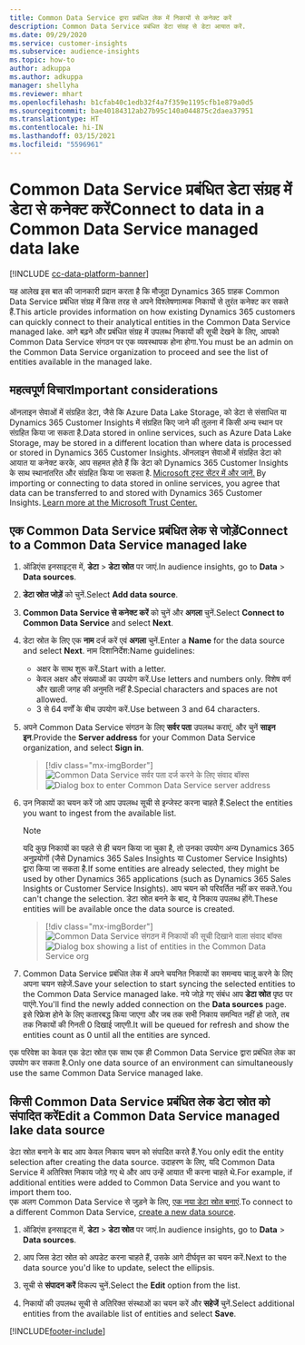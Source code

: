 ```yaml
---
title: Common Data Service द्वारा प्रबंधित लेक में निकायों से कनेक्ट करें
description: Common Data Service प्रबंधित डेटा संग्रह से डेटा आयात करें.
ms.date: 09/29/2020
ms.service: customer-insights
ms.subservice: audience-insights
ms.topic: how-to
author: adkuppa
ms.author: adkuppa
manager: shellyha
ms.reviewer: mhart
ms.openlocfilehash: b1cfab40c1edb32f4a7f359e1195cfb1e879a0d5
ms.sourcegitcommit: bae40184312ab27b95c140a044875c2daea37951
ms.translationtype: HT
ms.contentlocale: hi-IN
ms.lasthandoff: 03/15/2021
ms.locfileid: "5596961"
---
```

# <a name="connect-to-data-in-a-common-data-service-managed-data-lake"></a><span data-ttu-id="d6c25-103">Common Data Service प्रबंधित डेटा संग्रह में डेटा से कनेक्ट करें</span><span class="sxs-lookup"><span data-stu-id="d6c25-103">Connect to data in a Common Data Service managed data lake</span></span>

[!INCLUDE [cc-data-platform-banner](../includes/cc-data-platform-banner.md)]

<span data-ttu-id="d6c25-104">यह आलेख इस बात की जानकारी प्रदान करता है कि मौजूदा Dynamics 365 ग्राहक Common Data Service प्रबंधित संग्रह में किस तरह से अपने विश्लेषणात्मक निकायों से तुरंत कनेक्ट कर सकते हैं.</span><span class="sxs-lookup"><span data-stu-id="d6c25-104">This article provides information on how existing Dynamics 365 customers can quickly connect to their analytical entities in the Common Data Service managed lake.</span></span> <span data-ttu-id="d6c25-105">आगे बढ़ने और प्रबंधित संग्रह में उपलब्ध निकायों की सूची देखने के लिए, आपको Common Data Service संगठन पर एक व्यवस्थापक होना होगा.</span><span class="sxs-lookup"><span data-stu-id="d6c25-105">You must be an admin on the Common Data Service organization to proceed and see the list of entities available in the managed lake.</span></span>

## <a name="important-considerations"></a><span data-ttu-id="d6c25-106">महत्वपूर्ण विचार</span><span class="sxs-lookup"><span data-stu-id="d6c25-106">Important considerations</span></span>

<span data-ttu-id="d6c25-107">ऑनलाइन सेवाओं में संग्रहित डेटा, जैसे कि Azure Data Lake Storage, को डेटा से संसाधित या Dynamics 365 Customer Insights में संग्रहित किए जाने की तुलना में किसी अन्य स्थान पर संग्रहित किया जा सकता है.</span><span class="sxs-lookup"><span data-stu-id="d6c25-107">Data stored in online services, such as Azure Data Lake Storage, may be stored in a different location than where data is processed or stored in Dynamics 365 Customer Insights.</span></span><span data-ttu-id="d6c25-108"> ऑनलाइन सेवाओं में संग्रहित डेटा को आयात या कनेक्ट करके, आप सहमत होते हैं कि डेटा को Dynamics 365 Customer Insights के साथ स्थानांतरित और संग्रहित किया जा सकता है. [Microsoft ट्रस्ट सेंटर में और जानें.](https://www.microsoft.com/trust-center)</span><span class="sxs-lookup"><span data-stu-id="d6c25-108"> By importing or connecting to data stored in online services, you agree that data can be transferred to and stored with Dynamics 365 Customer Insights. [Learn more at the Microsoft Trust Center.](https://www.microsoft.com/trust-center)</span></span>

## <a name="connect-to-a-common-data-service-managed-lake"></a><span data-ttu-id="d6c25-109">एक Common Data Service प्रबंधित लेक से जोड़ें</span><span class="sxs-lookup"><span data-stu-id="d6c25-109">Connect to a Common Data Service managed lake</span></span>

1. <span data-ttu-id="d6c25-110">ऑडिएंस इनसाइट्स में, **डेटा** > **डेटा स्रोत** पर जाएं.</span><span class="sxs-lookup"><span data-stu-id="d6c25-110">In audience insights, go to **Data** > **Data sources**.</span></span>

2. <span data-ttu-id="d6c25-111">**डेटा स्रोत जोड़ें** को चुनें.</span><span class="sxs-lookup"><span data-stu-id="d6c25-111">Select **Add data source**.</span></span>

3. <span data-ttu-id="d6c25-112">**Common Data Service से कनेक्ट करें** को चुनें और **अगला** चुनें.</span><span class="sxs-lookup"><span data-stu-id="d6c25-112">Select **Connect to Common Data Service** and select **Next**.</span></span>

4. <span data-ttu-id="d6c25-113">डेटा स्रोत के लिए एक **नाम** दर्ज करें एवं **अगला** चुनें.</span><span class="sxs-lookup"><span data-stu-id="d6c25-113">Enter a **Name** for the data source and select **Next**.</span></span> <span data-ttu-id="d6c25-114">नाम दिशानिर्देश:</span><span class="sxs-lookup"><span data-stu-id="d6c25-114">Name guidelines:</span></span> 
   - <span data-ttu-id="d6c25-115">अक्षर के साथ शुरू करें.</span><span class="sxs-lookup"><span data-stu-id="d6c25-115">Start with a letter.</span></span>
   - <span data-ttu-id="d6c25-116">केवल अक्षर और संख्याओं का उपयोग करें.</span><span class="sxs-lookup"><span data-stu-id="d6c25-116">Use letters and numbers only.</span></span> <span data-ttu-id="d6c25-117">विशेष वर्ण और खाली जगह की अनुमति नहीं है.</span><span class="sxs-lookup"><span data-stu-id="d6c25-117">Special characters and spaces are not allowed.</span></span>
   - <span data-ttu-id="d6c25-118">3 से 64 वर्णों के बीच उपयोग करें.</span><span class="sxs-lookup"><span data-stu-id="d6c25-118">Use between 3 and 64 characters.</span></span>

5. <span data-ttu-id="d6c25-119">अपने Common Data Service संगठन के लिए **सर्वर पता** उपलब्ध कराएं, और चुनें **साइन इन**.</span><span class="sxs-lookup"><span data-stu-id="d6c25-119">Provide the **Server address** for your Common Data Service organization, and select **Sign in**.</span></span>

   > [!div class="mx-imgBorder"]
   > <span data-ttu-id="d6c25-120">![Common Data Service सर्वर पता दर्ज करने के लिए संवाद बॉक्स](media/enter-CDS-org-details.png)</span><span class="sxs-lookup"><span data-stu-id="d6c25-120">![Dialog box to enter Common Data Service server address](media/enter-CDS-org-details.png)</span></span>

6. <span data-ttu-id="d6c25-121">उन निकायों का चयन करें जो आप उपलब्ध सूची से इन्जेस्ट करना चाहते हैं.</span><span class="sxs-lookup"><span data-stu-id="d6c25-121">Select the entities you want to ingest from the available list.</span></span>    

   > [!NOTE]
   > <span data-ttu-id="d6c25-122">यदि कुछ निकायों का पहले से ही चयन किया जा चुका है, तो उनका उपयोग अन्य Dynamics 365 अनुप्रयोगों (जैसे Dynamics 365 Sales Insights या Customer Service Insights) द्वारा किया जा सकता है.</span><span class="sxs-lookup"><span data-stu-id="d6c25-122">If some entities are already selected, they might be used by other Dynamics 365 applications (such as Dynamics 365 Sales Insights or Customer Service Insights).</span></span> <span data-ttu-id="d6c25-123">आप चयन को परिवर्तित नहीं कर सकते.</span><span class="sxs-lookup"><span data-stu-id="d6c25-123">You can't change the selection.</span></span> <span data-ttu-id="d6c25-124">डेटा स्रोत बनने के बाद, ये निकाय उपलब्ध होंगे.</span><span class="sxs-lookup"><span data-stu-id="d6c25-124">These entities will be available once the data source is created.</span></span>

   > [!div class="mx-imgBorder"]
   > <span data-ttu-id="d6c25-125">![Common Data Service संगठन में निकायों की सूची दिखाने वाला संवाद बॉक्स](media/select-analytical-entities.png)</span><span class="sxs-lookup"><span data-stu-id="d6c25-125">![Dialog box showing a list of entities in the Common Data Service org](media/select-analytical-entities.png)</span></span>

7. <span data-ttu-id="d6c25-126">Common Data Service प्रबंधित लेक में अपने चयनित निकायों का समन्वय चालू करने के लिए अपना चयन सहेजें.</span><span class="sxs-lookup"><span data-stu-id="d6c25-126">Save your selection to start syncing the selected entities to the Common Data Service managed lake.</span></span> <span data-ttu-id="d6c25-127">नये जोड़े गए संबंध आप **डेटा स्रोत** पृष्ठ पर पाएंगे.</span><span class="sxs-lookup"><span data-stu-id="d6c25-127">You'll find the newly added connection on the **Data sources** page.</span></span> <span data-ttu-id="d6c25-128">इसे रिफ्रेश होने के लिए कतारबद्ध किया जाएगा और जब तक सभी निकाय समन्वित नहीं हो जाते, तब तक निकायों की गिनती 0 दिखाई जाएगी.</span><span class="sxs-lookup"><span data-stu-id="d6c25-128">It will be queued for refresh and show the entities count as 0 until all the entities are synced.</span></span>

<span data-ttu-id="d6c25-129">एक परिवेश का केवल एक डेटा स्रोत एक साथ एक ही Common Data Service द्वारा प्रबंधित लेक का उपयोग कर सकता है.</span><span class="sxs-lookup"><span data-stu-id="d6c25-129">Only one data source of an environment can simultaneously use the same Common Data Service managed lake.</span></span>

## <a name="edit-a-common-data-service-managed-lake-data-source"></a><span data-ttu-id="d6c25-130">किसी Common Data Service प्रबंधित लेक डेटा स्रोत को संपादित करें</span><span class="sxs-lookup"><span data-stu-id="d6c25-130">Edit a Common Data Service managed lake data source</span></span>

<span data-ttu-id="d6c25-131">डेटा स्रोत बनाने के बाद आप केवल निकाय चयन को संपादित करते हैं.</span><span class="sxs-lookup"><span data-stu-id="d6c25-131">You only edit the entity selection after creating the data source.</span></span> <span data-ttu-id="d6c25-132">उदाहरण के लिए, यदि Common Data Service में अतिरिक्त निकाय जोड़े गए थे और आप उन्हें आयात भी करना चाहते थे.</span><span class="sxs-lookup"><span data-stu-id="d6c25-132">For example, if additional entities were added to Common Data Service and you want to import them too.</span></span>    
<span data-ttu-id="d6c25-133">एक अलग Common Data Service से जुड़ने के लिए, [एक नया डेटा स्रोत बनाएं](#connect-to-a-common-data-service-managed-lake).</span><span class="sxs-lookup"><span data-stu-id="d6c25-133">To connect to a different Common Data Service, [create a new data source](#connect-to-a-common-data-service-managed-lake).</span></span>

1. <span data-ttu-id="d6c25-134">ऑडिएंस इनसाइट्स में, **डेटा** > **डेटा स्रोत** पर जाएं.</span><span class="sxs-lookup"><span data-stu-id="d6c25-134">In audience insights, go to **Data** > **Data sources**.</span></span>

2. <span data-ttu-id="d6c25-135">आप जिस डेटा स्रोत को अपडेट करना चाहते हैं, उसके आगे दीर्घवृत्त का चयन करें.</span><span class="sxs-lookup"><span data-stu-id="d6c25-135">Next to the data source you'd like to update, select the ellipsis.</span></span>

3. <span data-ttu-id="d6c25-136">सूची से **संपादन करें** विकल्प चुनें.</span><span class="sxs-lookup"><span data-stu-id="d6c25-136">Select the **Edit** option from the list.</span></span>

4. <span data-ttu-id="d6c25-137">निकायों की उपलब्ध सूची से अतिरिक्त संस्थाओं का चयन करें और **सहेजें** चुनें.</span><span class="sxs-lookup"><span data-stu-id="d6c25-137">Select additional entities from the available list of entities and select **Save**.</span></span>


[!INCLUDE[footer-include](../includes/footer-banner.md)]